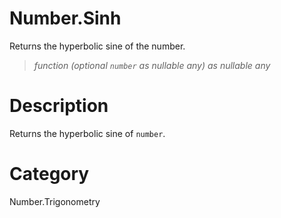 # Number.Sinh
Returns the hyperbolic sine of the number.
> _function (optional <code>number</code> as nullable any) as nullable any_

# Description 
Returns the hyperbolic sine of <code>number</code>.
# Category 
Number.Trigonometry
